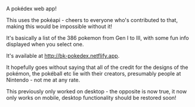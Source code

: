 A pokédex web app!

This uses the pokéapi - cheers to everyone who's contributed to that, making this would be impossible without it!

It's basically a list of the 386 pokemon from Gen I to III, with some fun info displayed when you select one.

It's available at http://bk-pokedex.netflify.app.

It hopefully goes without saying that all of the credit for the designs of the pokémon, the pokéball etc lie with their creators, presumably people at Nintendo - not me at any rate. 

This previously only worked on desktop - the opposite is now true, it now only works on mobile, desktop functionality should be restored soon!
